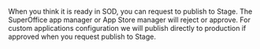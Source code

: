 <!-- markdownlint-disable-file MD041 -->
When you think it is ready in SOD, you can request to publish to Stage. The SuperOffice app manager or App Store manager will reject or approve.
For custom applications configuration we will publish directly to production if approved when you request publish to Stage.
